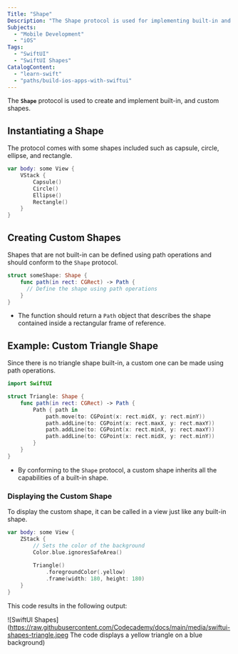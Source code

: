 ```yaml
---
Title: "Shape"
Description: "The Shape protocol is used for implementing built-in and custom shapes in a SwiftUI view."
Subjects:
  - "Mobile Development"
  - "iOS"
Tags:
  - "SwiftUI"
  - "SwiftUI Shapes"
CatalogContent:
  - "learn-swift"
  - "paths/build-ios-apps-with-swiftui"
---
```


The **`Shape`** protocol is used to create and implement built-in, and custom shapes.

## Instantiating a Shape

The protocol comes with some shapes included such as capsule, circle, ellipse, and rectangle.

```swift
var body: some View {
    VStack {
        Capsule()
        Circle()
        Ellipse()
        Rectangle()
    }
}
```

## Creating Custom Shapes

Shapes that are not built-in can be defined using path operations and should conform to the `Shape` protocol.

```swift
struct someShape: Shape {
    func path(in rect: CGRect) -> Path {
      // Define the shape using path operations
    }
}
```

- The function should return a `Path` object that describes the shape contained inside a rectangular frame of reference.

## Example: Custom Triangle Shape

Since there is no triangle shape built-in, a custom one can be made using path operations.

```swift
import SwiftUI

struct Triangle: Shape {
    func path(in rect: CGRect) -> Path {
        Path { path in
            path.move(to: CGPoint(x: rect.midX, y: rect.minY))
            path.addLine(to: CGPoint(x: rect.maxX, y: rect.maxY))
            path.addLine(to: CGPoint(x: rect.minX, y: rect.maxY))
            path.addLine(to: CGPoint(x: rect.midX, y: rect.minY))
        }
    }
}
```

- By conforming to the `Shape` protocol, a custom shape inherits all the capabilities of a built-in shape.

### Displaying the Custom Shape

To display the custom shape, it can be called in a view just like any built-in shape.

```swift
var body: some View {
    ZStack {
        // Sets the color of the background
        Color.blue.ignoresSafeArea()
            
        Triangle()
            .foregroundColor(.yellow)
            .frame(width: 180, height: 180)
    }
}
```

This code results in the following output:

![SwiftUI Shapes](https://raw.githubusercontent.com/Codecademy/docs/main/media/swiftui-shapes-triangle.jpeg The code displays a yellow triangle on a blue background)
